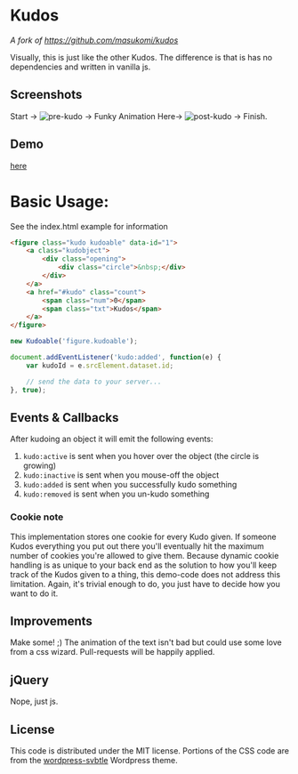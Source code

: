 # Kudos

_A fork of https://github.com/masukomi/kudos_

Visually, this is just like the other Kudos. The difference is that is has no dependencies and written in vanilla js.

## Screenshots
Start ->
![pre-kudo](https://github.com/masukomi/kudos/raw/master/screenshots/zero_kudos.jpg)
-> Funky Animation Here->
![post-kudo](https://github.com/masukomi/kudos/raw/master/screenshots/kudo_given.jpg)
-> Finish.

## Demo
[here](http://masukomi.github.com/kudos/)

# Basic Usage:
See the index.html example for information

```html
<figure class="kudo kudoable" data-id="1">
    <a class="kudobject">
        <div class="opening">
            <div class="circle">&nbsp;</div>
        </div>
    </a>
    <a href="#kudo" class="count">
        <span class="num">0</span>
        <span class="txt">Kudos</span>
    </a>
</figure>
```

```js
new Kudoable('figure.kudoable');

document.addEventListener('kudo:added', function(e) {
    var kudoId = e.srcElement.dataset.id;

    // send the data to your server...
}, true);
```

## Events & Callbacks
After kudoing an object it will emit the following events:

1. `kudo:active` is sent when you hover over the object (the circle is growing)
2. `kudo:inactive` is sent when you mouse-off the object
3. `kudo:added` is sent when you successfully kudo something
4. `kudo:removed` is sent when you un-kudo something

### Cookie note
This implementation stores one cookie for every Kudo given. If someone Kudos everything you put out there you'll eventually hit the maximum number of cookies you're allowed to give them. Because dynamic cookie handling is as unique to your back end as the solution to how you'll keep track of the Kudos given to a thing, this demo-code does not address this limitation. Again, it's trivial enough to do, you just have to decide how you want to do it.

## Improvements
Make some!  ;)
The animation of the text isn't bad but could use some love from a css wizard. Pull-requests will be happily applied.

## jQuery
Nope, just js.

## License
This code is distributed under the MIT license. Portions of the CSS code are from the [wordpress-svbtle](https://github.com/scavone/wordpress-svbtle) Wordpress theme.

